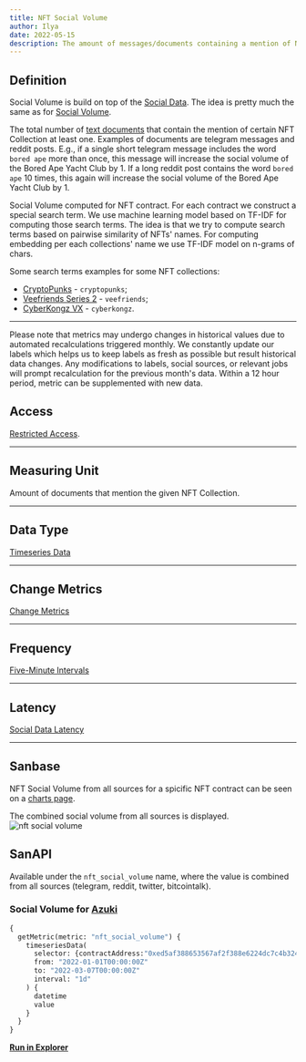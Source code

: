 ```yaml
---
title: NFT Social Volume
author: Ilya
date: 2022-05-15
description: The amount of messages/documents containing a mention of NFT Collection
---
```


## Definition

Social Volume is build on top of the [Social Data](/metrics/details/social-data).
The idea is pretty much the same as for [Social Volume](/metrics/social-volume).

The total number of [text documents](/metrics/details/text-document) that
contain the mention of certain NFT Collection at least one. Examples of documents are telegram
messages and reddit posts. E.g., if a single short telegram message includes the word
`bored ape` more than once, this message will increase the social volume of the
Bored Ape Yacht Club by 1. If a long reddit post contains the word `bored ape` 10 times,
this again will increase the social volume of the Bored Ape Yacht Club by 1.

Social Volume computed for NFT contract. For each contract we construct a special search term.
We use machine learning model based on TF-IDF for computing those search terms. The idea is that we try to compute search terms based on pairwise similarity of NFTs' names. For computing embedding per each collections' name we use TF-IDF model on n-grams of chars.

Some search terms examples for some NFT collections:
- [CryptoPunks](https://www.larvalabs.com/cryptopunks) - `cryptopunks`;
- [Veefriends Series 2](https://series2.veefriends.com/) - `veefriends`;
- [CyberKongz VX](https://www.cyberkongz.com/) - `cyberkongz`.

---

Please note that metrics may undergo changes in historical values due to automated recalculations triggered monthly. We constantly update our labels which helps us to keep labels as fresh as possible but result historical data changes. Any modifications to labels, social sources, or relevant jobs will prompt recalculation for the previous month's data. Within a 12 hour period, metric can be supplemented with new data.

## Access

[Restricted Access](/metrics/details/access#restricted-access).

---

## Measuring Unit

Amount of documents that mention the given NFT Collection.

---

## Data Type

[Timeseries Data](/metrics/details/data-type#timeseries-data)

---

## Change Metrics

[Change Metrics](/metrics/details/change_metrics)

---

## Frequency

[Five-Minute Intervals](/metrics/details/frequency#five-minute-frequency)

---

## Latency

[Social Data Latency](/metrics/details/latency#social-data-latency)

---

## Sanbase

NFT Social Volume from all sources for a spicific NFT contract can be seen on a [charts
page](https://app.santiment.net/s/W4uf9CWx).

The combined social volume from all sources is displayed. ![nft social volume](nft-social-volume-chart.png)

## SanAPI

Available under the `nft_social_volume` name, where the value is combined from all sources (telegram, reddit, twitter, bitcointalk).

### Social Volume for [Azuki](https://www.azuki.com/gallery)

```graphql
{
  getMetric(metric: "nft_social_volume") {
    timeseriesData(
      selector: {contractAddress:"0xed5af388653567af2f388e6224dc7c4b3241c544"}
      from: "2022-01-01T00:00:00Z"
      to: "2022-03-07T00:00:00Z"
      interval: "1d"
    ) {
      datetime
      value
    }
  }
}
```

**[Run in
Explorer](<https://api.santiment.net/graphiql?query=%7B%0A%20%20getMetric(metric%3A%20%22nft_social_volume%22)%20%7B%0A%20%20%20%20timeseriesData(%0A%20%20%20%20%20%20selector%3A%20%7BcontractAddress%3A%220xed5af388653567af2f388e6224dc7c4b3241c544%22%7D%0A%20%20%20%20%20%20from%3A%20%222022-01-01T00%3A00%3A00Z%22%0A%20%20%20%20%20%20to%3A%20%222022-03-07T00%3A00%3A00Z%22%0A%20%20%20%20%20%20interval%3A%20%221d%22%0A%20%20%20%20)%20%7B%0A%20%20%20%20%20%20datetime%0A%20%20%20%20%20%20value%0A%20%20%20%20%7D%0A%20%20%7D%0A%7D>)**
